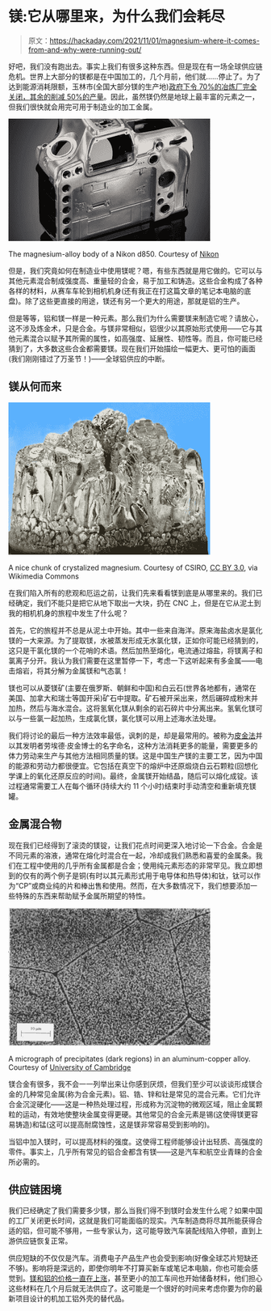 # 镁:它从哪里来，为什么我们会耗尽

> 原文：<https://hackaday.com/2021/11/01/magnesium-where-it-comes-from-and-why-were-running-out/>

好吧，我们没有跑出去。事实上我们有很多这种东西。但是现在有一场全球供应链危机。世界上大部分的镁都是在中国加工的，几个月前，他们就……停止了。为了达到能源消耗限额，玉林市(全国大部分镁的生产地)[政府下令 70%的冶炼厂完全关闭，其余的削减 50%的产量](https://news-primer.com/chinas-magnesium-shortage-threatens-the-global-auto-industry/)。因此，虽然镁仍然是地球上最丰富的元素之一，但我们很快就会用完可用于制造业的加工金属。

![Nikon camera body](img/c0620b2669fb6f2e410b06cc2a1f0093.png)

The magnesium-alloy body of a Nikon d850\. Courtesy of [Nikon](https://www.nikonusa.com/en/nikon-products/d850-technical.page)

但是，我们究竟如何在制造业中使用镁呢？嗯，有些东西就是用它做的。它可以与其他元素混合制成强度高、重量轻的合金，易于加工和铸造。这些合金构成了各种各样的材料，从赛车车轮到相机机身(还有我正在打这篇文章的笔记本电脑的底盘)。除了这些更直接的用途，镁还有另一个更大的用途，那就是铝的生产。

但是等等，铝和镁一样是一种元素。那么我们为什么需要镁来制造它呢？请放心，这不涉及炼金术，只是合金。与镁非常相似，铝很少以其原始形式使用——它与其他元素混合以赋予其所需的属性，如高强度、延展性、韧性等。而且，你可能已经猜到了，大多数这些合金都需要镁。现在我们开始描绘一幅更大、更可怕的画面(我们刚刚错过了万圣节！)——全球铝供应的中断。

## 镁从何而来

![](img/6ce7e7fa6047fbae5840d974eaba4d71.png)

A nice chunk of crystalized magnesium. Courtesy of CSIRO, [CC BY 3.0](https://creativecommons.org/licenses/by/3.0), via Wikimedia Commons

在我们陷入所有的悲观和厄运之前，让我们先来看看镁到底是从哪里来的。我们已经确定，我们不能只是把它从地下取出一大块，扔在 CNC 上，但是在它从泥土到我的相机机身的旅程中发生了什么呢？

首先，它的旅程并不总是从泥土中开始。其中一些来自海洋。原来海盐卤水是氯化镁的一大来源。为了提取镁，水被蒸发形成无水氯化镁，正如你可能已经猜到的，这只是干氯化镁的一个花哨的术语。然后加热至熔化，电流通过熔盐，将镁离子和氯离子分开。我认为我们需要在这里暂停一下，考虑一下这听起来有多金属——电击熔岩，将其分解为金属镁和气态氯！

镁也可以从菱镁矿(主要在俄罗斯、朝鲜和中国)和白云石(世界各地都有，通常在美国、加拿大和瑞士等国开采)矿石中提取。矿石被开采出来，然后碾碎成粉末并加热，然后与海水混合。这将氢氧化镁从剩余的岩石碎片中分离出来。氢氧化镁可以与一些氯一起加热，生成氯化镁，氯化镁可以用上述海水法处理。

我们将讨论的最后一种方法效率最低，讽刺的是，却是最常用的。被称为[皮金法](https://link.springer.com/chapter/10.1007/978-981-16-2171-0_2)并以其发明者劳埃德·皮金博士的名字命名，这种方法消耗更多的能量，需要更多的体力劳动来生产与其他方法相同质量的镁。这是中国生产镁的主要工艺，因为中国的能源和劳动力都很便宜。它包括在真空下的熔炉中还原煅烧白云石颗粒(回想化学课上的氧化还原反应的时间)。最终，金属镁开始结晶，随后可以熔化成锭。该过程通常需要工人在每个循环(持续大约 11 个小时)结束时手动清空和重新填充镁罐。

## 金属混合物

现在我们已经得到了滚烫的镁锭，让我们花点时间更深入地讨论一下合金。合金是不同元素的溶液，通常在熔化时混合在一起，冷却成我们熟悉和喜爱的金属条。我们在工程中使用的几乎所有金属都是合金；使用纯元素形态的非常罕见。我立即想到的仅有的两个例子是铜(有时以其元素形式用于电导体和热导体)和钛，钛可以作为“CP”或商业纯的片和棒出售和使用。然而，在大多数情况下，我们想要添加一些特殊的东西来帮助赋予金属所期望的特性。

![Aluminum Micrograph](img/0c6b1cb39d5c684628ab21e88ae6a520.png)

A micrograph of precipitates (dark regions) in an aluminum-copper alloy. Courtesy of [University of Cambridge](http://www.phase-trans.msm.cam.ac.uk/abstracts/M24.html)

镁合金有很多，我不会一一列举出来让你感到厌烦，但我们至少可以谈谈形成镁合金的几种常见金属(称为合金元素)。铝、锆、锌和钍是常见的混合元素。它们允许合金沉淀硬化——这是一种热处理过程，形成称为沉淀物的微观区域，阻止金属颗粒的运动，有效地使整块金属变得更硬。其他常见的合金元素是锡(这使得镁更容易铸造)和锰(这可以提高耐腐蚀性，这是镁非常容易受到影响的)。

当铝中加入镁时，可以提高材料的强度。这使得工程师能够设计出轻质、高强度的零件。事实上，几乎所有常见的铝合金都含有镁——这是汽车和航空业青睐的合金所必需的。

## 供应链困境

我们已经确定了我们需要多少镁，那么当我们得不到镁时会发生什么呢？如果中国的工厂关闭更长时间，这就是我们可能面临的现实。汽车制造商将尽其所能获得合适的铝，但可能不够用，一些专家认为，这可能导致汽车装配线陷入停顿，直到上游供应链恢复正常。

供应短缺的不仅仅是汽车。消费电子产品生产也会受到影响(好像全球芯片短缺还不够)。影响将是深远的，即使你明年不打算买新车或笔记本电脑，你也可能会感觉到。[镁和铝的价格一直在上涨](https://www.bloomberg.com/news/articles/2021-10-14/aluminum-makers-sound-the-alarm-about-u-s-magnesium-shortage)，甚至更小的加工车间也开始储备材料，他们担心这些材料在几个月后就无法供应了。这可能是一个很好的时间来考虑你要为你的最新项目设计的机加工铝外壳的替代品。